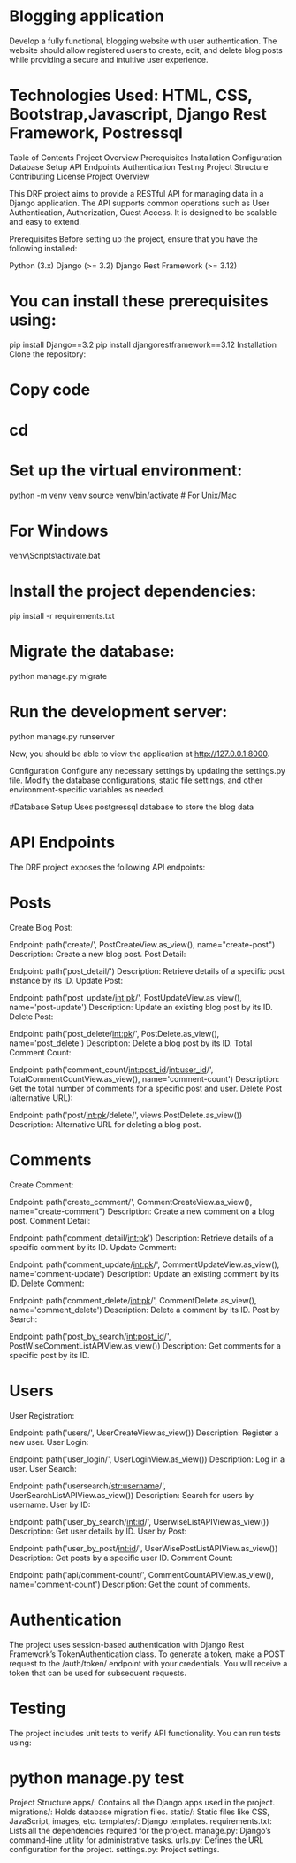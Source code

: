 

# Blogging application  
Develop a fully functional, blogging website with user authentication. The website should
allow registered users to create, edit, and delete blog posts while providing a secure and
intuitive user experience.

# Technologies Used: HTML, CSS, Bootstrap,Javascript, Django Rest Framework, Postressql

Table of Contents
Project Overview
Prerequisites
Installation
Configuration
Database Setup
API Endpoints
Authentication
Testing
Project Structure
Contributing
License
Project Overview

This DRF project aims to provide a RESTful API for managing data in a Django application. The API supports common operations such as User Authentication, Authorization, Guest Access. It is designed to be scalable and easy to extend.

Prerequisites
Before setting up the project, ensure that you have the following installed:

Python (3.x)
Django (>= 3.2)
Django Rest Framework (>= 3.12)

# You can install these prerequisites using:

pip install Django==3.2
pip install djangorestframework==3.12
Installation
Clone the repository:

# Copy code
# cd <repository-name>
# Set up the virtual environment:

python -m venv venv
source venv/bin/activate  # For Unix/Mac
# For Windows
venv\Scripts\activate.bat

# Install the project dependencies:

pip install -r requirements.txt

# Migrate the database:
python manage.py migrate

# Run the development server:

python manage.py runserver

Now, you should be able to view the application at http://127.0.0.1:8000.

Configuration
Configure any necessary settings by updating the settings.py file. Modify the database configurations, static file settings, and other environment-specific variables as needed.

#Database Setup
Uses postgressql database to store the blog data

# API Endpoints
The DRF project exposes the following API endpoints:

# Posts
Create Blog Post:

Endpoint: path('create/', PostCreateView.as_view(), name="create-post")
Description: Create a new blog post.
Post Detail:

Endpoint: path('post_detail/<pk>')
Description: Retrieve details of a specific post instance by its ID.
Update Post:

Endpoint: path('post_update/<int:pk>/', PostUpdateView.as_view(), name='post-update')
Description: Update an existing blog post by its ID.
Delete Post:

Endpoint: path('post_delete/<int:pk>/', PostDelete.as_view(), name='post_delete')
Description: Delete a blog post by its ID.
Total Comment Count:

Endpoint: path('comment_count/<int:post_id>/<int:user_id>/', TotalCommentCountView.as_view(), name='comment-count')
Description: Get the total number of comments for a specific post and user.
Delete Post (alternative URL):

Endpoint: path('post/<int:pk>/delete/', views.PostDelete.as_view())
Description: Alternative URL for deleting a blog post.

# Comments

Create Comment:

Endpoint: path('create_comment/', CommentCreateView.as_view(), name="create-comment")
Description: Create a new comment on a blog post.
Comment Detail:

Endpoint: path('comment_detail/<int:pk>')
Description: Retrieve details of a specific comment by its ID.
Update Comment:

Endpoint: path('comment_update/<int:pk>/', CommentUpdateView.as_view(), name='comment-update')
Description: Update an existing comment by its ID.
Delete Comment:

Endpoint: path('comment_delete/<int:pk>/', CommentDelete.as_view(), name='comment_delete')
Description: Delete a comment by its ID.
Post by Search:

Endpoint: path('post_by_search/<int:post_id>/', PostWiseCommentListAPIView.as_view())
Description: Get comments for a specific post by its ID.

# Users

User Registration:

Endpoint: path('users/', UserCreateView.as_view())
Description: Register a new user.
User Login:

Endpoint: path('user_login/', UserLoginView.as_view())
Description: Log in a user.
User Search:

Endpoint: path('usersearch/<str:username>/', UserSearchListAPIView.as_view())
Description: Search for users by username.
User by ID:

Endpoint: path('user_by_search/<int:id>/', UserwiseListAPIView.as_view())
Description: Get user details by ID.
User by Post:

Endpoint: path('user_by_post/<int:id>/', UserWisePostListAPIView.as_view())
Description: Get posts by a specific user ID.
Comment Count:

Endpoint: path('api/comment-count/', CommentCountAPIView.as_view(), name='comment-count')
Description: Get the count of comments.



# Authentication
The project uses session-based authentication with Django Rest Framework’s TokenAuthentication class. To generate a token, make a POST request to the /auth/token/ endpoint with your credentials. You will receive a token that can be used for subsequent requests.

# Testing
The project includes unit tests to verify API functionality. You can run tests using:


# python manage.py test

Project Structure
apps/: Contains all the Django apps used in the project.
migrations/: Holds database migration files.
static/: Static files like CSS, JavaScript, images, etc.
templates/: Django templates.
requirements.txt: Lists all the dependencies required for the project.
manage.py: Django’s command-line utility for administrative tasks.
urls.py: Defines the URL configuration for the project.
settings.py: Project settings.

